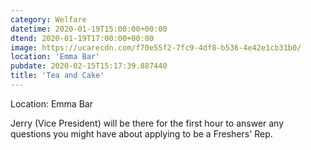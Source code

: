 ```yaml
---
category: Welfare
datetime: 2020-01-19T15:00:00+00:00
dtend: 2020-01-19T17:00:00+00:00
image: https://ucarecdn.com/f70e55f2-7fc9-4df8-b536-4e42e1cb31b0/
location: 'Emma Bar'
pubdate: 2020-02-15T15:17:39.887440
title: 'Tea and Cake'
---
```

Location: Emma Bar

Jerry (Vice President) will be there for the first hour to answer any questions you might have about applying to be a Freshers' Rep.

